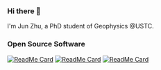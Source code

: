 ### Hi there 👋

I'm Jun Zhu, a PhD student of Geophysics @USTC.

### Open Source Software

[![ReadMe Card](https://github-readme-stats.vercel.app/api/pin/?username=junzhu-seis&repo=USTC-Pickers&show_icons=true&theme=algolia&hide_border=true&show_owner=true)](https://github.com/JUNZHU-SEIS/USTC-Pickers)
[![ReadMe Card](https://github-readme-stats.vercel.app/api/pin/?username=junzhu-seis&repo=tlpn&show_icons=true&theme=algolia&hide_border=true&show_owner=true)](https://github.com/JUNZHU-SEIS/TLPN)
[![ReadMe Card](https://github-readme-stats.vercel.app/api/pin/?username=junzhu-seis&repo=ceb&show_icons=true&theme=algolia&hide_border=true&show_owner=true)](https://github.com/JUNZHU-SEIS/CEB)
